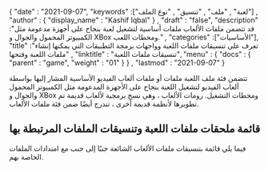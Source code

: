 {
  "date" : "2021-09-07",
  "keywords" :["لعبة" , "ملف" , "تنسيق" , "نوع الملف"] ,
  "author" : {
    "display_name" : "Kashif Iqbal"
} ,
  "draft" : "false",
  "description" :"قد تتضمن ملفات الألعاب ملفات أساسية لتشغيل لعبة بنجاح على أجهزة مدعومة مثل الكمبيوتر المحمول والجوال و XBox ومحطات اللعب." ,
  "categories" :["الأساسيات"],
  "title" :"تعرف على تنسيقات ملفات اللعبة وواجهات برمجة التطبيقات التي يمكنها إنشاء ملفات اللعبة وفتحها" ,
  "linktitle" : "تنسيقات ملفات اللعبة",
  "menu" : {
    "docs" : {
      "parent" : "game",
      "weight" : "01"
}
} ,
  "lastmod" : "2021-09-07"
}

تتضمن فئة ملف اللعبة ملفات أو ملفات ألعاب الفيديو الأساسية المشار إليها بواسطة ألعاب الفيديو لتشغيل اللعبة بنجاح على الأجهزة المدعومة مثل الكمبيوتر المحمول والجوال و XBox ومحطات التشغيل.
رومات الألعاب ، وهي نسخ برمجية لألعاب قديمة تم تطويرها لأنظمة قديمة أخرى ، تندرج أيضًا ضمن فئة ملفات الألعاب.



## قائمة ملحقات ملفات اللعبة وتنسيقات الملفات المرتبطة بها
فيما يلي قائمة بتنسيقات ملفات الألعاب الشائعة جنبًا إلى جنب مع امتدادات الملفات الخاصة بهم.

